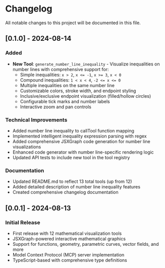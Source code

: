 # Changelog

All notable changes to this project will be documented in this file.

## [0.1.0] - 2024-08-14

### Added
- **New Tool**: `generate_number_line_inequality` - Visualize inequalities on number lines with comprehensive support for:
  - Simple inequalities: `x > 2`, `x <= -1`, `x >= 3`, `x < 0`
  - Compound inequalities: `1 < x < 4`, `-2 <= x <= 0`
  - Multiple inequalities on the same number line
  - Customizable colors, stroke width, and endpoint styling
  - Inclusive/exclusive endpoint visualization (filled/hollow circles)
  - Configurable tick marks and number labels
  - Interactive zoom and pan controls

### Technical Improvements
- Added number line inequality to callTool function mapping
- Implemented intelligent inequality expression parsing with regex
- Added comprehensive JSXGraph code generation for number line visualizations
- Enhanced code generator with number line-specific rendering logic
- Updated API tests to include new tool in the tool registry

### Documentation
- Updated README.md to reflect 13 total tools (up from 12)
- Added detailed description of number line inequality features
- Created comprehensive changelog documentation

## [0.0.1] - 2024-08-13

### Initial Release
- First release with 12 mathematical visualization tools
- JSXGraph-powered interactive mathematical graphics
- Support for functions, geometry, parametric curves, vector fields, and more
- Model Context Protocol (MCP) server implementation
- TypeScript-based with comprehensive type definitions